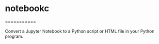# notebookc
===========

Convert a Jupyter Notebook to a Python script or HTML file in your Python program.
